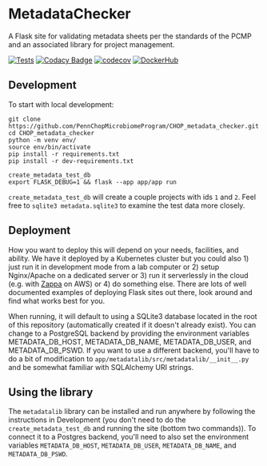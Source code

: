 # MetadataChecker

A Flask site for validating metadata sheets per the standards of the PCMP and an associated library for project management.

[![Tests](https://github.com/PennChopMicrobiomeProgram/CHOP_metadata_checker/actions/workflows/pr.yml/badge.svg)](https://github.com/PennChopMicrobiomeProgram/CHOP_metadata_checker/actions/workflows/pr.yml)
[![Codacy Badge](https://app.codacy.com/project/badge/Grade/e0812479727e432fab23e154338f6acb)](https://app.codacy.com/gh/PennChopMicrobiomeProgram/CHOP_metadata_checker/dashboard?utm_source=gh&utm_medium=referral&utm_content=&utm_campaign=Badge_grade)
[![codecov](https://codecov.io/gh/PennChopMicrobiomeProgram/CHOP_metadata_checker/graph/badge.svg?token=RZKFJ87M6U)](https://codecov.io/gh/PennChopMicrobiomeProgram/CHOP_metadata_checker)
[![DockerHub](https://img.shields.io/docker/pulls/ctbushman/metadata_checker)](https://hub.docker.com/repository/docker/ctbushman/metadata_checker/)

## Development

To start with local development:

```
git clone https://github.com/PennChopMicrobiomeProgram/CHOP_metadata_checker.git
cd CHOP_metadata_checker
python -m venv env/
source env/bin/activate
pip install -r requirements.txt
pip install -r dev-requirements.txt

create_metadata_test_db
export FLASK_DEBUG=1 && flask --app app/app run
```

`create_metadata_test_db` will create a couple projects with ids `1` and `2`. Feel free to `sqlite3 metadata.sqlite3` to examine the test data more closely.

## Deployment

How you want to deploy this will depend on your needs, facilities, and ability. We have it deployed by a Kubernetes cluster but you could also 1) just run it in development mode from a lab computer or 2) setup Nginx/Apache on a dedicated server or 3) run it serverlessly in the cloud (e.g. with [Zappa](https://github.com/zappa/Zappa) on AWS) or 4) do something else. There are lots of well documented examples of deploying Flask sites out there, look around and find what works best for you.

When running, it will default to using a SQLite3 database located in the root of this repository (automatically created if it doesn't already exist). You can change to a PostgreSQL backend by providing the environment variables METADATA_DB_HOST, METADATA_DB_NAME, METADATA_DB_USER, and METADATA_DB_PSWD. If you want to use a different backend, you'll have to do a bit of modification to ``app/metadatalib/src/metadatalib/__init__.py`` and be somewhat familiar with SQLAlchemy URI strings.

## Using the library

The `metadatalib` library can be installed and run anywhere by following the instructions in Development (you don't need to do the `create_metadata_test_db` and running the site (bottom two commands)). To connect it to a Postgres backend, you'll need to also set the environment variables `METADATA_DB_HOST`, `METADATA_DB_USER`, `METADATA_DB_NAME`, and `METADATA_DB_PSWD`.
